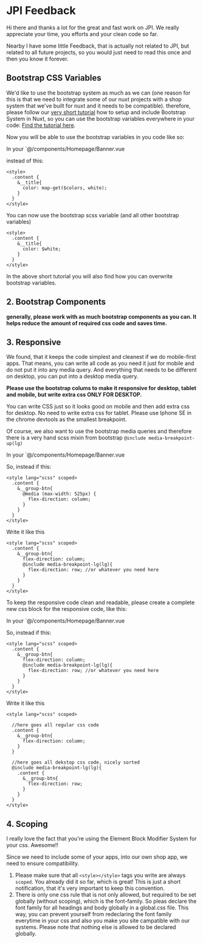 # JPI Feedback

Hi there and thanks a lot for the great and fast work on JPI. We really appreciate your time, you efforts and your clean code so far.

Nearby I have some little Feedback, that is actually not related to JPI, but related to all future projects, so you would just need to read this once and then you know it forever.

## Bootstrap CSS Variables

We'd like to use the bootstrap system as much as we can (one reason for this is that we need to integrate some of our nuxt projects with a shop system that we've built for nuxt and it needs to be compatible).
therefore, please follow our [very short tutorial](https://github.com/Webhikers-Docs/nuxt-bootstrap-doc) how to setup and include Bootstrap System in Nuxt, so you can use the bootstrap variables everywhere in your code: [Find the tutorial here](https://github.com/Webhikers-Docs/nuxt-bootstrap-doc).

Now you will be able to use the bootstrap variables in you code like so:

In your `@/components/Homepage/Banner.vue

instead of this:

```vue
<style>
  .content {
    &__title{
      color: map-get($colors, white);
    }
  }
</style>
```

You can now use the bootstrap scss variable (and all other bootstrap variables)

```vue
<style>
  .content {
    &__title{
      color: $white;
    }
  }
</style>
```

In the above short tutorial you will also find how you can overwrite bootstrap variables.

## 2. Bootstrap Components

**generally, please work with as much bootstrap components as you can. It helps reduce the amount of required css code and saves time.**

## 3. Responsive

We found, that it keeps the code simplest and cleanest if we do mobile-first apps. 
That means, you can write all code as you need it just for mobile and do not put it into any media query. And everything that needs to be different on desktop, you can put into a desktop media query.

**Please use the bootstrap colums to make it responsive for desktop, tablet and mobile, but write extra css ONLY FOR DESKTOP.**

You can write CSS just so it looks good on mobile and then add extra css for desktop. No need to write extra css for tablet. Please use Iphone SE in the chrome devtools as the smallest breakpoint.

Of course, we also want to use the bootstrap media queries and therefore there is a very hand scss mixin from bootstrap `@include media-breakpoint-up(lg)`

In your `@/components/Homepage/Banner.vue

So, instead if this:
```vue
<style lang="scss" scoped>
  .content {
    &__group-btn{
      @media (max-width: 525px) {
        flex-direction: column;
      }
    }
  }
</style>
```

Write it like this

```vue
<style lang="scss" scoped>
  .content {
    &__group-btn{
      flex-direction: column;
      @include media-breakpoint-lg(lg){
        flex-direction: row; //or whatever you need here
      }
    }
  }
</style>
```

To keep the responsive code clean and readable, please create a complete new css block for the responsive code, like this:

In your `@/components/Homepage/Banner.vue

So, instead if this:
```vue
<style lang="scss" scoped>
  .content {
    &__group-btn{
      flex-direction: column;
      @include media-breakpoint-lg(lg){
        flex-direction: row; //or whatever you need here
      }
    }
  }
</style>
```

Write it like this

```vue
<style lang="scss" scoped>

  //here goes all regular css code
  .content {
    &__group-btn{
      flex-direction: column;
    }
  }
  
  //here goes all dekstop css code, nicely sorted
  @include media-breakpoint-lg(lg){
    .content {
      &__group-btn{
        flex-direction: row;
      }
    }
  }  
</style>
```

## 4. Scoping

I really love the fact that you're using the Element Block Modifier System for your css. Awesome!!

Since we need to include some of your apps, into our own shop app, we need to ensure compatibility.

1. Please make sure that all `<style></style>` tags you write are always `scoped`. You already did it so far, which is great! This is just a short notification, that it's very important to keep this convention.
2. There is only one css rule that is not only allowed, but required to be set globally (without scoping), which is the font-family. So pleas declare the font family for all headings and body globally in a global.css file.
This way, you can prevent yourself from redeclaring the font family everytime in your css and also you make you site campatible with our systems. Please note that nothing else is allowed to be declared globally.
